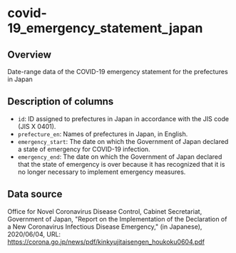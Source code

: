 # covid-19_emergency_statement_japan
## Overview
Date-range data of the COVID-19 emergency statement for the prefectures in Japan

## Description of columns
* `id`: ID assigned to prefectures in Japan in accordance with the JIS code (JIS X 0401).
* `prefecture_en`: Names of prefectures in Japan, in English.
* `emergency_start`: The date on which the Government of Japan declared a state of emergency for COVID-19 infection.
* `emergency_end`: The date on which the Government of Japan declared that the state of emergency is over because it has recognized that it is no longer necessary to implement emergency measures.

## Data source
Office for Novel Coronavirus Disease Control, Cabinet Secretariat, Government of Japan, "Report on the Implementation of the Declaration of a New Coronavirus Infectious Disease Emergency," (in Japanese), 2020/06/04, URL: https://corona.go.jp/news/pdf/kinkyujitaisengen_houkoku0604.pdf
